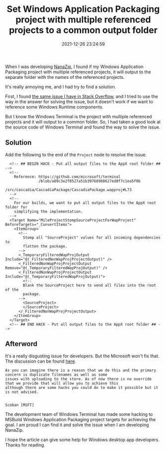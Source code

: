 ﻿---
title: Set Windows Application Packaging project with multiple referenced projects to a common output folder
date: 2021-12-26 23:24:59
categories:
- [Technologies, Windows, Windows Apps, Development, Experience]
tags:
- Technologies
- Windows
- Windows Apps
- Development
- Experience
---

When I was developing [NanaZip](https://github.com/M2Team/NanaZip), I found if my Windows Application Packaging project
with multiple referenced projects, it will output to the separate folder with the names of the referenced projects. 

It's really annoying me, and I had try to find a solution.

First, I found [the same issue I have in Stack Overflow](https://stackoverflow.com/questions/62853610), and I tried to 
use the way in the answer for solving the issue, but it doesn't work if we want to reference some Windows Runtime 
components.

But I know the Windows Terminal is the project with multiple referenced projects and it will output to a common folder.
So, I had taken a good look at the source code of Windows Terminal and found the way to solve the issue. 

## Solution

Add the following to the end of the `Project` node to resolve the issue.

```
  <!-- ## BEGIN HACK - Put all output files to the AppX root folder ## -->
  <!--
    Reference: https://github.com/microsoft/terminal
               /blob/a89c3e2f8527a51b39768980627ed8f7c1ea5f0b
               /src/cascadia/CascadiaPackage/CascadiaPackage.wapproj#L73
  -->
  <!-- 
    For our builds, we want to put all output files to the AppX root folder for
    simplifying the implementation.
  -->
  <Target Name="MileProjectStompSourceProjectForWapProject" BeforeTargets="_ConvertItems">
    <ItemGroup>
      <!--
        Stomp all "SourceProject" values for all incoming dependencies to 
        flatten the package. 
      -->
      <_TemporaryFilteredWapProjOutput Include="@(_FilteredNonWapProjProjectOutput)" />
      <_FilteredNonWapProjProjectOutput Remove="@(_TemporaryFilteredWapProjOutput)" />
      <_FilteredNonWapProjProjectOutput Include="@(_TemporaryFilteredWapProjOutput)">
        <!--
        Blank the SourceProject here to vend all files into the root of the
        package.
      -->
        <SourceProject>
        </SourceProject>
      </_FilteredNonWapProjProjectOutput>
    </ItemGroup>
  </Target>
  <!-- ## END HACK - Put all output files to the AppX root folder ## -->
```

## Afterword

It's a really disgusting issue for developers. But the Microsoft won't fix that. The discussion can be found 
[here](https://developercommunity.visualstudio.com/t/1110232).

```
As you can imagine there is a reason that we do this and the primary concern is duplicate filenames as well as some
issues with uploading to the store. As of now there is no override that we provide that will allow you to achieve this
although there are some hacks you could do to make it possible but it is not advised.​


Scoban [MSFT]  

```

The development team of Windows Terminal has made some hacking to MSBuild Windows Application Packaging project targets
for achieving the goal. I am proud I can find it and solve the issue when I am developing NanaZip.

I hope the article can give some help for Windows desktop app developers. Thanks for reading.
